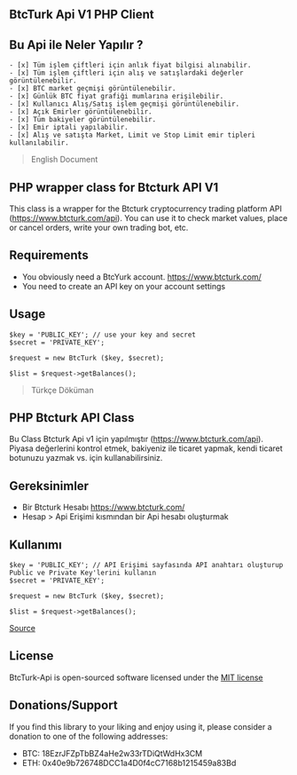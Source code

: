 ## BtcTurk Api V1 PHP Client

Bu Api ile Neler Yapılır ?
-------------

    - [x] Tüm işlem çiftleri için anlık fiyat bilgisi alınabilir.
    - [x] Tüm işlem çiftleri için alış ve satışlardaki değerler görüntülenebilir.
    - [x] BTC market geçmişi görüntülenebilir.
    - [x] Günlük BTC fiyat grafiği mumlarına erişilebilir.
    - [x] Kullanıcı Alış/Satış işlem geçmişi görüntülenebilir.
    - [x] Açık Emirler görüntülenebilir.
    - [x] Tüm bakiyeler görüntülenebilir.
    - [x] Emir iptali yapılabilir.
    - [x] Alış ve satışta Market, Limit ve Stop Limit emir tipleri kullanılabilir.


> English Document


PHP wrapper class for Btcturk API V1 
-------------

This class is a wrapper for the Btcturk cryptocurrency trading platform API (https://www.btcturk.com/api).
You can use it to check market values, place or cancel orders, write your own trading bot, etc.

Requirements
-------------
* You obviously need a BtcYurk account. https://www.btcturk.com/
* You need to create an API key on your account settings

Usage 
-------------

	$key = 'PUBLIC_KEY'; // use your key and secret
	$secret = 'PRIVATE_KEY';

	$request = new BtcTurk ($key, $secret);
	
	$list = $request->getBalances();




> Türkçe Döküman


PHP Btcturk API Class
-------------

Bu Class Btcturk Api v1 için yapılmıştır (https://www.btcturk.com/api).
Piyasa değerlerini kontrol etmek, bakiyeniz ile ticaret yapmak, kendi ticaret botunuzu yazmak vs. için kullanabilirsiniz.


Gereksinimler
-------------

* Bir Btcturk Hesabı https://www.btcturk.com/
* Hesap > Api Erişimi kısmından bir Api hesabı oluşturmak

Kullanımı
-------------

	$key = 'PUBLIC_KEY'; // API Erişimi sayfasında API anahtarı oluşturup Public ve Private Key'lerini kullanın
	$secret = 'PRIVATE_KEY';

	$request = new BtcTurk ($key, $secret);
	
	$list = $request->getBalances();


[Source](https://github.com/BTCTrader/broker-api-docs)

License
-----

BtcTurk-Api is open-sourced software licensed under the [MIT license](http://opensource.org/licenses/MIT)

Donations/Support
-----

If you find this library to your liking and enjoy using it, please consider a donation to one of the following addresses:
* BTC: 18EzrJFZpTbBZ4aHe2w33rTDiQtWdHx3CM
* ETH: 0x40e9b726748DCC1a4D0f4cC7168b1215459a83Bd
